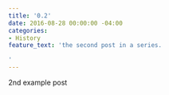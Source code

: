 ```yaml
---
title: '0.2'
date: 2016-08-28 00:00:00 -04:00
categories:
- History
feature_text: 'the second post in a series.

'
---
```


2nd example post